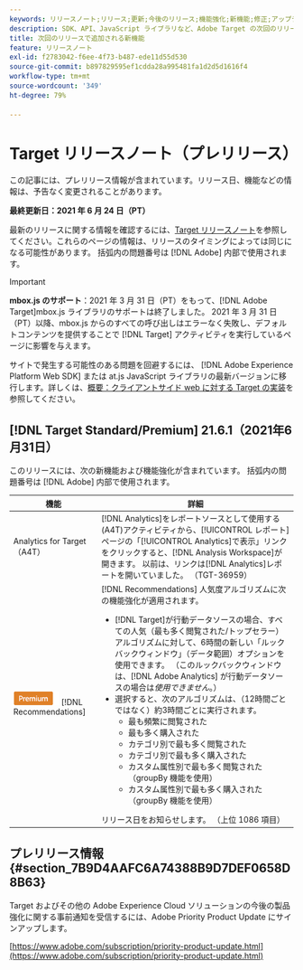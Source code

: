 ```yaml
---
keywords: リリースノート;リリース;更新;今後のリリース;機能強化;新機能;修正;アップデート;プレリリース
description: SDK、API、JavaScript ライブラリなど、Adobe Target の次回のリリースに含まれている新機能、機能強化および修正について説明します。
title: 次回のリリースで追加される新機能
feature: リリースノート
exl-id: f2783042-f6ee-4f73-b487-ede11d55d530
source-git-commit: b897829595ef1cdda28a995481fa1d2d5d1616f4
workflow-type: tm+mt
source-wordcount: '349'
ht-degree: 79%

---
```


# Target リリースノート（プレリリース）

この記事には、プレリリース情報が含まれています。リリース日、機能などの情報は、予告なく変更されることがあります。

**最終更新日：2021 年 6 月 24 日（PT）**

最新のリリースに関する情報を確認するには、[Target リリースノート](release-notes.md)を参照してください。これらのページの情報は、リリースのタイミングによっては同じになる可能性があります。 括弧内の問題番号は [!DNL Adobe] 内部で使用されます。

>[!IMPORTANT]
>
>**mbox.js のサポート**：2021 年 3 月 31 日（PT）をもって、[!DNL Adobe Target]mbox.js ライブラリのサポートは終了しました。 2021 年 3 月 31 日（PT）以降、mbox.js からのすべての呼び出しはエラーなく失敗し、デフォルトコンテンツを提供することで [!DNL Target] アクティビティを実行しているページに影響を与えます。
>
>サイトで発生する可能性のある問題を回避するには、 [!DNL Adobe Experience Platform Web SDK] または at.js JavaScript ライブラリの最新バージョンに移行します。詳しくは、[概要：クライアントサイド web に対する Target の実装](/help/c-implementing-target/c-implementing-target-for-client-side-web/implement-target-for-client-side-web.md)を参照してください。

## [!DNL Target Standard/Premium] 21.6.1（2021年6月31日）

このリリースには、次の新機能および機能強化が含まれています。 括弧内の問題番号は [!DNL Adobe] 内部で使用されます。

| 機能 | 詳細 |
| --- | --- |
| Analytics for Target（A4T） | [!DNL Analytics]をレポートソースとして使用する(A4T)アクティビティから、[!UICONTROL レポート]ページの「[!UICONTROL Analytics]で表示」リンクをクリックすると、[!DNL Analysis Workspace]が開きます。 以前は、リンクは[!DNL Analytics]レポートを開いていました。 （TGT-36959） |
| ![Premium](/help/assets/premium.png) [!DNL Recommendations] | [!DNL Recommendations] 人気度アルゴリズムに次の機能強化が適用されます。<ul><li>[!DNL Target]が行動データソースの場合、すべての人気（最も多く閲覧された/トップセラー）アルゴリズムに対して、6時間の新しい「ルックバックウィンドウ」（データ範囲）オプションを使用できます。 （このルックバックウィンドウは、[!DNL Adobe Analytics] が行動データソースの場合は&#x200B;*使用できません*。）</li><li>選択すると、次のアルゴリズムは、（12時間ごとではなく）約3時間ごとに実行されます。<ul><li>最も頻繁に閲覧された</li><li>最も多く購入された</li><li>カテゴリ別で最も多く閲覧された</li><li>カテゴリ別で最も多く購入された</li><li>カスタム属性別で最も多く閲覧された（groupBy 機能を使用）</li><li>カスタム属性別で最も多く購入された（groupBy 機能を使用）</li></ul></ul>リリース日をお知らせします。 （上位 1086 項目） |

## プレリリース情報 {#section_7B9D4AAFC6A74388B9D7DEF0658D8B63}

Target およびその他の Adobe Experience Cloud ソリューションの今後の製品強化に関する事前通知を受信するには、Adobe Priority Product Update にサインアップします。

[https://www.adobe.com/subscription/priority-product-update.html](https://www.adobe.com/subscription/priority-product-update.html)
